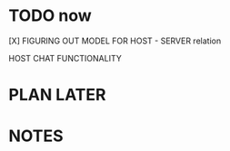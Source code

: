 # TODO now

[X] FIGURING OUT MODEL FOR HOST - SERVER relation

HOST CHAT FUNCTIONALITY

# PLAN LATER






# NOTES



# 
